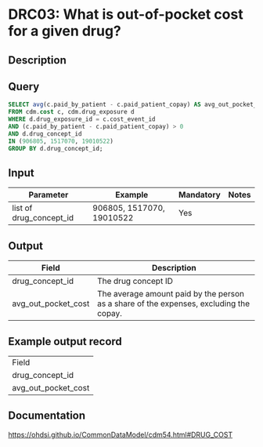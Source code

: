 <!---
Group:drug cost
Name:DRC03 What is out-of-pocket cost for a given drug?
Author: Alberto Labarga
CDM Version: 5.4
-->

# DRC03: What is out-of-pocket cost for a given drug?

## Description
## Query
```sql
SELECT avg(c.paid_by_patient - c.paid_patient_copay) AS avg_out_pocket_cost, d.drug_concept_id
FROM cdm.cost c, cdm.drug_exposure d
WHERE d.drug_exposure_id = c.cost_event_id
AND (c.paid_by_patient - c.paid_patient_copay) > 0
AND d.drug_concept_id
IN (906805, 1517070, 19010522)
GROUP BY d.drug_concept_id;
```

## Input

|  Parameter |  Example |  Mandatory |  Notes |
| --- | --- | --- | --- |
| list of drug_concept_id | 906805, 1517070, 19010522 | Yes |   |

## Output

|  Field |  Description |
| --- | --- |
| drug_concept_id | The drug concept ID |
| avg_out_pocket_cost | The average amount paid by the person as a share of the expenses, excluding the copay. |

## Example output record

|   |
| --- |
| Field |  Description |
| drug_concept_id |   |
| avg_out_pocket_cost |   |

## Documentation
https://ohdsi.github.io/CommonDataModel/cdm54.html#DRUG_COST
